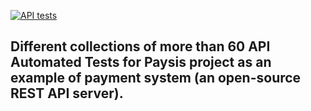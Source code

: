 [![API tests](https://github.com/Sanzhanov/API-Automation-Tests-for-Paysis-project/actions/workflows/test.yml/badge.svg)](https://github.com/Sanzhanov/API-Automation-Tests-for-Paysis-project/actions/workflows/test.yml)

## Different collections of more than 60 API Automated Tests for Paysis project as an example of payment system (an open-source REST API server).
